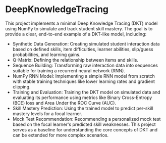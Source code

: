 # DeepKnowledgeTracing
This project implements a minimal Deep Knowledge Tracing (DKT) model using NumPy to simulate and track student skill mastery. The goal is to provide a clear, end-to-end example of a DKT-like model, including:
- Synthetic Data Generation: Creating simulated student interaction data based on defined skills, item difficulties, learner abilities, slip/guess probabilities, and learning gains.
- Q-Matrix: Defining the relationship between items and skills.
- Sequence Building: Transforming raw interaction data into sequences suitable for training a recurrent neural network (RNN).
- NumPy RNN Model: Implementing a simple RNN model from scratch with stable training techniques like lower learning rates and gradient clipping.
- Training and Evaluation: Training the DKT model on simulated data and evaluating its performance using metrics like Binary Cross-Entropy (BCE) loss and Area Under the ROC Curve (AUC).
- Skill Mastery Prediction: Using the trained model to predict per-skill mastery levels for a focal learner.
- Mock Test Recommendation: Recommending a personalized mock test based on the focal learner's predicted skill weaknesses.
This project serves as a baseline for understanding the core concepts of DKT and can be extended for more complex scenarios.
